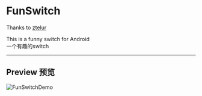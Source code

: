 FunSwitch
==================

Thanks to [ztelur](https://github.com/ztelur/FunSwitch)

This is a funny switch for Android<br>
一个有趣的switch

----------

Preview  预览
-------------
![FunSwitchDemo](https://github.com/mr-wind/FunSwitch/blob/master/sample.gif)

